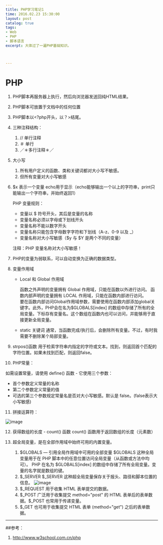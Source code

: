 ```yaml
---
title: PHP学习笔记1
time: 2016.02.23 15:30:00
layout: post
catalog: true
tags:
- Web
- PHP
- 脚本语言
excerpt: 大体过了一遍PHP基础知识。
    


---
```


# PHP
1. PHP脚本再服务器上执行，然后向浏览器发送回纯HTML结果。
2. PHP脚本可放置于文档中的任何位置
3. PHP脚本以<?php开头，以？>结尾。
4. 三种注释结构：
   1. // 单行注释
   2. ＃ 单行
   3. ／＊多行注释＊／
5. 大小写
   1. 所有用户定义的函数、类和关键词都对大小写不敏感。
   2. 但所有变量对大小写敏感
6. $x 表示一个变量 echo用于显示（echo能够输出一个以上的字符串，print只能输出一个字符串，并始终返回1）

   PHP 变量规则：

   - 变量以 $ 符号开头，其后是变量的名称
   - 变量名称必须以字母或下划线开头
   - 变量名称不能以数字开头
   - 变量名称只能包含字母数字字符和下划线（A-z、0-9 以及 _）
   - 变量名称对大小写敏感（$y 与 $Y 是两个不同的变量）

   注释：PHP 变量名称对大小写敏感！
7. PHP的变量为弱联系，可以自动变换为正确的数据类型。
8. 变量作用域
   - Local 和 Global 作用域

     函数之外声明的变量拥有 Global 作用域，只能在函数以外进行访问。
     函数内部声明的变量拥有 LOCAL 作用域，只能在函数内部进行访问。		
     要在函数内部访问Global作用域参数，需要使用在函数内部添加global关键字。此外，PHP会在名为$GLOBALS[index] 的数组中存储了所有的全局变量。下标存有变量名。这个数组在函数内也可以访问，并能够用于直接更新全局变量。
   - static 关键词
     通常，当函数完成/执行后，会删除所有变量。不过，有时我需要不删除某个局部变量。

9. strpos()函数 用于检索字符串内指定的字符或文本。找到，则返回首个匹配的字符位置。如果未找到匹配，则返回false。
10. PHP常量：

   如需设置常量，请使用 define() 函数 - 它使用三个参数：

   - 首个参数定义常量的名称
   - 第二个参数定义常量的值
   - 可选的第三个参数规定常量名是否对大小写敏感。默认是 false。(false表示大小写敏感)
11. 拼接运算符：

![image](http://moxiaoxi.club/img/post/PHP/1.png)

12. 获得数组的长度 - count() 函数
    count() 函数用于返回数组的长度（元素数）

13. 超全局变量，是在全部作用域中始终可用的内置变量。
    1. $GLOBALS — 引用全局作用域中可用的全部变量
       $GLOBALS 这种全局变量用于在 PHP 脚本中的任意位置访问全局变量（从函数或方法中均可）。
       PHP 在名为 $GLOBALS[index] 的数组中存储了所有全局变量。变量的名字就是数组的键。
    2. $_SERVER
       $_SERVER 这种超全局变量保存关于报头、路径和脚本位置的信息。
       ![image](http://moxiaoxi.club/img/post/PHP/2.png)
    3. $_REQUEST 用于收集 HTML 表单提交的数据。
    4. $_POST 广泛用于收集提交 method="post" 的 HTML 表单后的表单数据。$_POST 也常用于传递变量。
    5. $_GET 也可用于收集提交 HTML 表单 (method="get") 之后的表单数据。

----

##参考：
1. http://www.w3school.com.cn/php

